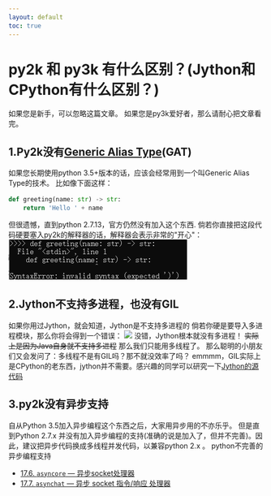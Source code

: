 ```yaml
---
layout: default
toc: true
---
```

# py2k 和 py3k 有什么区别？(Jython和CPython有什么区别？)
如果您是新手，可以忽略这篇文章。
如果您是py3k爱好者，那么请耐心把文章看完。

1.Py2k没有[Generic Alias Type](https://docs.python.org/zh-cn/3/library/stdtypes.html#generic-alias-type)(GAT)
---
如果您长期使用python 3.5+版本的话，应该会经常用到一个叫Generic Alias Type的技术。
比如像下面这样：
~~~python
def greeting(name: str) -> str:
    return 'Hello ' + name
~~~
但很遗憾，直到python 2.7.13，官方仍然没有加入这个东西.
倘若你直接把这段代码硬要塞入py2k的解释器的话，解释器会表示非常的"开心"：
![](../../../images/screenshot_1612527980926.png)

2.Jython不支持多进程，也没有GIL
---
如果你用过Jython，就会知道，Jython是不支持多进程的
倘若你硬是要导入多进程模块，那么你将会得到一个错误：
![](https://i.loli.net/2021/02/05/gvqUcZtrxd97BnK.png)
没错，Jython根本就没有多进程！
~~实际上是因为Java自身就不支持多进程~~
那么我们只能用多线程了。
那么聪明的小朋友们又会发问了：多线程不是有GIL吗？那不就没效率了吗？
emmmm，GIL实际上是CPython的老东西，jython并不需要。感兴趣的同学可以研究一下[Jython的源代码](https://github.com/jython/jython)

3.py2k没有异步支持
---
自从Python 3.5加入异步编程这个东西之后，大家用异步用的不亦乐乎。
但是直到Python 2.7.x 并没有加入异步编程的支持(准确的说是加入了，但并不完善)。因此，建议把异步代码换成多线程并发代码，以兼容python 2.x 。
python不完善的异步编程支持
*   [17.6. `asyncore` — 异步socket处理器](https://docs.python.org/zh-cn/2.7/library/asyncore.html)
*   [17.7. `asynchat` — 异步 socket 指令/响应 处理器](https://docs.python.org/zh-cn/2.7/library/asynchat.html)